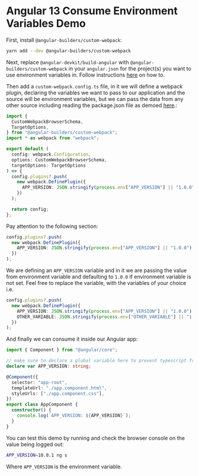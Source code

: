 # Angular 13 Consume Environment Variables Demo

First, install `@angular-builders/custom-webpack`:

```sh
yarn add --dev @angular-builders/custom-webpack
```

Next, replace `@angular-devkit/build-angular` with
`@angular-builders/custom-webpack` in your `angular.json` for the project(s) you
want to use environment variables in. Follow instructions
[here](https://github.com/just-jeb/angular-builders/tree/master/packages/custom-webpack#usage)
on how to.

Then add a `custom-webpack.config.ts` file, in it we will define a webpack
plugin, declaring the variables we want to pass to our application and the
source will be environment variables, but we can pass the data from any other
source including reading the package.json file as demoed [here](https://github.com/just-jeb/angular-builders/tree/master/packages/custom-webpack#custom-webpack-config-function).:

```ts
import {
  CustomWebpackBrowserSchema,
  TargetOptions,
} from "@angular-builders/custom-webpack";
import * as webpack from "webpack";

export default (
  config: webpack.Configuration,
  options: CustomWebpackBrowserSchema,
  targetOptions: TargetOptions
) => {
  config.plugins?.push(
    new webpack.DefinePlugin({
      APP_VERSION: JSON.stringify(process.env["APP_VERSION"] || "1.0.0"),
    })
  );

  return config;
};
```

Pay attention to the following section:

```ts
config.plugins?.push(
  new webpack.DefinePlugin({
    APP_VERSION: JSON.stringify(process.env["APP_VERSION"] || "1.0.0"),
  })
);
```

We are defining an `APP_VERSION` variable and in it we are passing the value
from environment variable and defaulting to `1.0.0` if environment variable is not set. Feel
free to replace the variable, with the variables of your choice i.e.

```ts
config.plugins?.push(
  new webpack.DefinePlugin({
    APP_VERSION: JSON.stringify(process.env["APP_VERSION"] || "1.0.0"),
    OTHER_VARIABLE: JSON.stringify(process.env["OTHER_VARIABLE"] || "1.0.0"),
  })
);
```

And finally we can consume it inside our Angular app:

```ts
import { Component } from "@angular/core";

// make sure to declare a global variable here to prevent typescript from throwing an error
declare var APP_VERSION: string;

@Component({
  selector: "app-root",
  templateUrl: "./app.component.html",
  styleUrls: ["./app.component.css"],
})
export class AppComponent {
  constructor() {
    console.log(`APP_VERSION: ${APP_VERSION}`);
  }
}
```

You can test this demo by running and check the browser console on the value being
logged out:

```sh
APP_VERSION=10.0.1 ng s
```

Where `APP_VERSION` is the environment variable.
